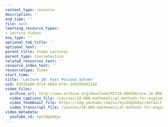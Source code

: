 ```yaml
---
content_type: resource
description: ''
end_time: ''
file: null
learning_resource_types:
- Lecture Videos
ocw_type: ''
optional_tab_title: ''
optional_text: ''
parent_title: Video Lectures
parent_type: CourseSection
related_resources_text: ''
resource_index_text: ''
resourcetype: Video
start_time: ''
title: 'Lecture 20: Fast Poisson Solver'
uid: 83635a80-0714-eb6d-074c-245595d42184
video_files:
  archive_url: http://www.archive.org/download/MIT18.086S06/ocw-18.086-24mar2006-220k.mp4
  video_captions_file: /courses/18-086-mathematical-methods-for-engineers-ii-spring-2006/48b1276c902450928a8af14148c9a609_kyx2QgGkEpc.vtt
  video_thumbnail_file: https://img.youtube.com/vi/kyx2QgGkEpc/default.jpg
  video_transcript_file: /courses/18-086-mathematical-methods-for-engineers-ii-spring-2006/9c4d9b1ffa016d913fefa0b761f72c10_kyx2QgGkEpc.pdf
video_metadata:
  youtube_id: kyx2QgGkEpc
---
```

